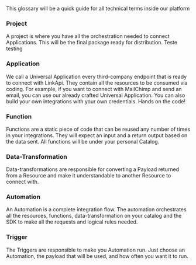 This glossary will be a quick guide for all technical terms inside our platform

### Project
A project is where you have all the orchestration needed to connect Applications. 
This will be the final package ready for distribution.
Teste testing
                
### Application
We call a Universal Application every third-company endpoint that is ready to connect with LinkApi. 
They contain all the resources to be consumed via coding. For example, if you want to connect with MailChimp and send an email, 
you can use our already crafted Universal Application.
You can also build your own integrations with your own credentials. Hands on the code!

### Function
Functions are a static piece of code that can be reused any number of times in your integrations. 
They will expect an input and a return output based on the data sent. All functions will be under your personal Catalog.

### Data-Transformation
Data-transformations are responsible for converting a Payload returned from a Resource and make it understandable 
to another Resource to connect with.

### Automation
An Automation is a complete integration flow. The automation orchestrates all the resources, functions,
data-transformation on your catalog and the SDK to make all the requests and logical rules needed.

### Trigger
The Triggers are responsible to make you Automation run. Just choose an Automation, the payload that will be
used, and how often you want it to run.
